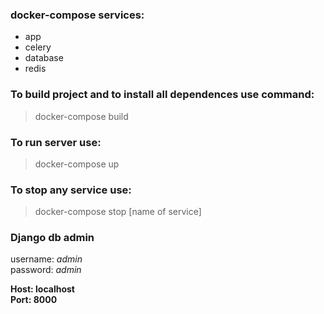 ### docker-compose services:
+ app
+ celery
+ database
+ redis

### To build project and to install all dependences use command:

>docker-compose build

### To run server use:

>docker-compose up

### To stop any service use:

>docker-compose stop [name of service]

### Django db admin

username: _admin_ <br>
password: _admin_

**Host: localhost**<br>
**Port: 8000**
